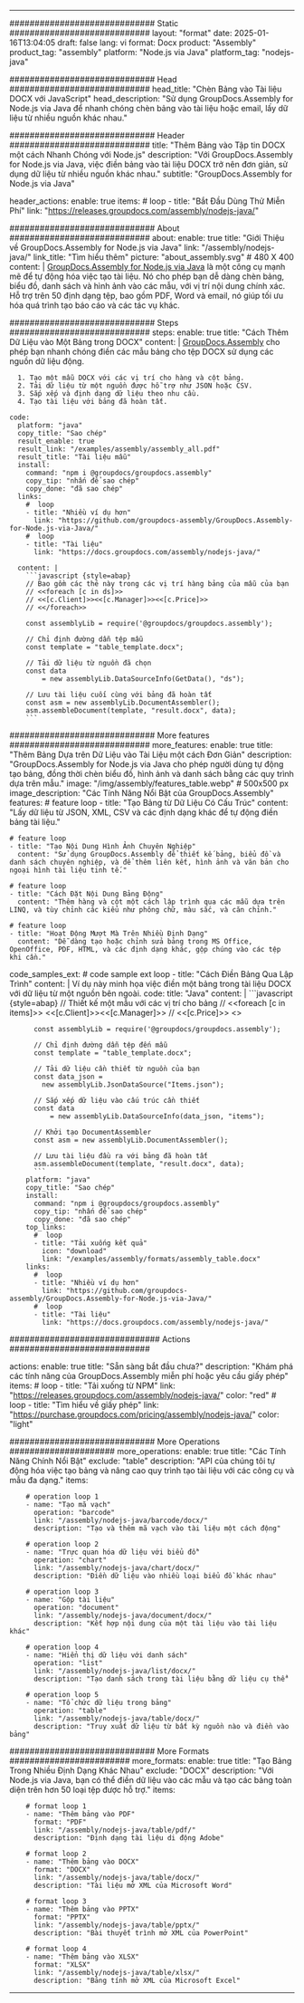 



---
############################# Static ############################
layout: "format"
date:  2025-01-16T13:04:05
draft: false
lang: vi
format: Docx
product: "Assembly"
product_tag: "assembly"
platform: "Node.js via Java"
platform_tag: "nodejs-java"

############################# Head ############################
head_title: "Chèn Bảng vào Tài liệu DOCX với JavaScript"
head_description: "Sử dụng GroupDocs.Assembly for Node.js via Java để nhanh chóng chèn bảng vào tài liệu hoặc email, lấy dữ liệu từ nhiều nguồn khác nhau."

############################# Header ############################
title: "Thêm Bảng vào Tập tin DOCX một cách Nhanh Chóng với Node.js" 
description: "Với GroupDocs.Assembly for Node.js via Java, việc điền bảng vào tài liệu DOCX trở nên đơn giản, sử dụng dữ liệu từ nhiều nguồn khác nhau."
subtitle: "GroupDocs.Assembly for Node.js via Java" 

header_actions:
  enable: true
  items:
    #  loop
    - title: "Bắt Đầu Dùng Thử Miễn Phí"
      link: "https://releases.groupdocs.com/assembly/nodejs-java/"
      
############################# About ############################
about:
    enable: true
    title: "Giới Thiệu về GroupDocs.Assembly for Node.js via Java"
    link: "/assembly/nodejs-java/"
    link_title: "Tìm hiểu thêm"
    picture: "about_assembly.svg" # 480 X 400
    content: |
       [GroupDocs.Assembly for Node.js via Java](/assembly/nodejs-java/) là một công cụ mạnh mẽ để tự động hóa việc tạo tài liệu. Nó cho phép bạn dễ dàng chèn bảng, biểu đồ, danh sách và hình ảnh vào các mẫu, với vị trí nội dung chính xác. Hỗ trợ trên 50 định dạng tệp, bao gồm PDF, Word và email, nó giúp tối ưu hóa quá trình tạo báo cáo và các tác vụ khác.

############################# Steps ############################
steps:
    enable: true
    title: "Cách Thêm Dữ Liệu vào Một Bảng trong DOCX"
    content: |
      [GroupDocs.Assembly](/assembly/nodejs-java/) cho phép bạn nhanh chóng điền các mẫu bảng cho tệp DOCX sử dụng các nguồn dữ liệu động.
      
      1. Tạo một mẫu DOCX với các vị trí cho hàng và cột bảng.
      2. Tải dữ liệu từ một nguồn được hỗ trợ như JSON hoặc CSV.
      3. Sắp xếp và định dạng dữ liệu theo nhu cầu.
      4. Tạo tài liệu với bảng đã hoàn tất.
   
    code:
      platform: "java"
      copy_title: "Sao chép"
      result_enable: true
      result_link: "/examples/assembly/assembly_all.pdf"
      result_title: "Tài liệu mẫu"
      install:
        command: "npm i @groupdocs/groupdocs.assembly"
        copy_tip: "nhấn để sao chép"
        copy_done: "đã sao chép"
      links:
        #  loop
        - title: "Nhiều ví dụ hơn"
          link: "https://github.com/groupdocs-assembly/GroupDocs.Assembly-for-Node.js-via-Java/"
        #  loop
        - title: "Tài liệu"
          link: "https://docs.groupdocs.com/assembly/nodejs-java/"
          
      content: |
        ```javascript {style=abap}
        // Bao gồm các thẻ này trong các vị trí hàng bảng của mẫu của bạn
        // <<foreach [c in ds]>>
        // <<[c.Client]>><<[c.Manager]>><<[c.Price]>>
        // <</foreach>>
    
        const assemblyLib = require('@groupdocs/groupdocs.assembly');

        // Chỉ định đường dẫn tệp mẫu
        const template = "table_template.docx";

        // Tải dữ liệu từ nguồn đã chọn
        const data 
            = new assemblyLib.DataSourceInfo(GetData(), "ds");

        // Lưu tài liệu cuối cùng với bảng đã hoàn tất
        const asm = new assemblyLib.DocumentAssembler();
        asm.assembleDocument(template, "result.docx", data);
        ```           

############################# More features ############################
more_features:
  enable: true
  title: "Thêm Bảng Dựa trên Dữ Liệu vào Tài Liệu một cách Đơn Giản"
  description: "GroupDocs.Assembly for Node.js via Java cho phép người dùng tự động tạo bảng, đồng thời chèn biểu đồ, hình ảnh và danh sách bằng các quy trình dựa trên mẫu."
  image: "/img/assembly/features_table.webp" # 500x500 px
  image_description: "Các Tính Năng Nổi Bật của GroupDocs.Assembly"
  features:
    # feature loop
    - title: "Tạo Bảng từ Dữ Liệu Có Cấu Trúc"
      content: "Lấy dữ liệu từ JSON, XML, CSV và các định dạng khác để tự động điền bảng tài liệu."

    # feature loop
    - title: "Tạo Nội Dung Hình Ảnh Chuyên Nghiệp"
      content: "Sử dụng GroupDocs.Assembly để thiết kế bảng, biểu đồ và danh sách chuyên nghiệp, và để thêm liên kết, hình ảnh và văn bản cho ngoại hình tài liệu tinh tế."

    # feature loop
    - title: "Cách Đặt Nội Dung Bảng Động"
      content: "Thêm hàng và cột một cách lập trình qua các mẫu dựa trên LINQ, và tùy chỉnh các kiểu như phông chữ, màu sắc, và căn chỉnh."

    # feature loop
    - title: "Hoạt Động Mượt Mà Trên Nhiều Định Dạng"
      content: "Dễ dàng tạo hoặc chỉnh sửa bảng trong MS Office, OpenOffice, PDF, HTML, và các định dạng khác, gộp chúng vào các tệp khi cần."
      
  code_samples_ext:
    # code sample ext loop
    - title: "Cách Điền Bảng Qua Lập Trình"
      content: |
        Ví dụ này minh họa việc điền một bảng trong tài liệu DOCX với dữ liệu từ một nguồn bên ngoài.
      code:
        title: "Java"
        content: |
          ```javascript {style=abap}
          // Thiết kế một mẫu với các vị trí cho bảng
          // <<foreach [c in items]>> <<[c.Client]>><<[c.Manager]>>
          //  <<[c.Price]>> <</foreach>>
          
          const assemblyLib = require('@groupdocs/groupdocs.assembly');

          // Chỉ định đường dẫn tệp đến mẫu
          const template = "table_template.docx";

          // Tải dữ liệu cần thiết từ nguồn của bạn
          const data_json = 
            new assemblyLib.JsonDataSource("Items.json");

          // Sắp xếp dữ liệu vào cấu trúc cần thiết
          const data 
              = new assemblyLib.DataSourceInfo(data_json, "items");

          // Khởi tạo DocumentAssembler
          const asm = new assemblyLib.DocumentAssembler();

          // Lưu tài liệu đầu ra với bảng đã hoàn tất
          asm.assembleDocument(template, "result.docx", data);
          ```
        platform: "java"
        copy_title: "Sao chép"
        install:
          command: "npm i @groupdocs/groupdocs.assembly"
          copy_tip: "nhấn để sao chép"
          copy_done: "đã sao chép"
        top_links:
          #  loop
          - title: "Tải xuống kết quả"
            icon: "download"
            link: "/examples/assembly/formats/assembly_table.docx"
        links:
          #  loop
          - title: "Nhiều ví dụ hơn"
            link: "https://github.com/groupdocs-assembly/GroupDocs.Assembly-for-Node.js-via-Java/"
          #  loop
          - title: "Tài liệu"
            link: "https://docs.groupdocs.com/assembly/nodejs-java/"
            

            


############################## Actions ############################

actions:
  enable: true
  title: "Sẵn sàng bắt đầu chưa?"
  description: "Khám phá các tính năng của GroupDocs.Assembly miễn phí hoặc yêu cầu giấy phép"
  items:
    #  loop
    - title: "Tải xuống từ NPM"
      link: "https://releases.groupdocs.com/assembly/nodejs-java/"
      color: "red"
        #  loop
    - title: "Tìm hiểu về giấy phép"
      link: "https://purchase.groupdocs.com/pricing/assembly/nodejs-java/"
      color: "light"


############################# More Operations #####################
more_operations:
    enable: true
    title: "Các Tính Năng Chính Nổi Bật"
    exclude: "table"
    description: "API của chúng tôi tự động hóa việc tạo bảng và nâng cao quy trình tạo tài liệu với các công cụ và mẫu đa dạng."
    items: 
          
        # operation loop 1
        - name: "Tạo mã vạch"
          operation: "barcode"
          link: "/assembly/nodejs-java/barcode/docx/"
          description: "Tạo và thêm mã vạch vào tài liệu một cách động"

        # operation loop 2
        - name: "Trực quan hóa dữ liệu với biểu đồ"
          operation: "chart"
          link: "/assembly/nodejs-java/chart/docx/"
          description: "Điền dữ liệu vào nhiều loại biểu đồ khác nhau"

        # operation loop 3
        - name: "Gộp tài liệu"
          operation: "document"
          link: "/assembly/nodejs-java/document/docx/"
          description: "Kết hợp nội dung của một tài liệu vào tài liệu khác"

        # operation loop 4
        - name: "Hiển thị dữ liệu với danh sách"
          operation: "list"
          link: "/assembly/nodejs-java/list/docx/"
          description: "Tạo danh sách trong tài liệu bằng dữ liệu cụ thể"

        # operation loop 5
        - name: "Tổ chức dữ liệu trong bảng"
          operation: "table"
          link: "/assembly/nodejs-java/table/docx/"
          description: "Truy xuất dữ liệu từ bất kỳ nguồn nào và điền vào bảng"
         
          
############################# More Formats ########################
more_formats:
    enable: true
    title: "Tạo Bảng Trong Nhiều Định Dạng Khác Nhau"
    exclude: "DOCX"
    description: "Với Node.js via Java, bạn có thể điền dữ liệu vào các mẫu và tạo các bảng toàn diện trên hơn 50 loại tệp được hỗ trợ."
    items: 
          
        # format loop 1
        - name: "Thêm bảng vào PDF"
          format: "PDF"
          link: "/assembly/nodejs-java/table/pdf/"
          description: "Định dạng tài liệu di động Adobe"
          
        # format loop 2
        - name: "Thêm bảng vào DOCX"
          format: "DOCX"
          link: "/assembly/nodejs-java/table/docx/"
          description: "Tài liệu mở XML của Microsoft Word"
          
        # format loop 3
        - name: "Thêm bảng vào PPTX"
          format: "PPTX"
          link: "/assembly/nodejs-java/table/pptx/"
          description: "Bài thuyết trình mở XML của PowerPoint"
          
        # format loop 4
        - name: "Thêm bảng vào XLSX"
          format: "XLSX"
          link: "/assembly/nodejs-java/table/xlsx/"
          description: "Bảng tính mở XML của Microsoft Excel"


          

---